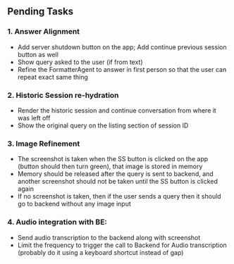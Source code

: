 
## Pending Tasks

### 1. Answer Alignment
- Add server shutdown button on the app; Add continue previous session button as well
- Show query asked to the user (if from text)
- Refine the FormatterAgent to answer in first person so that the user can repeat exact same thing

### 2. Historic Session re-hydration
- Render the historic session and continue conversation from where it was left off
- Show the original query on the listing section of session ID

### 3. Image Refinement
- The screenshot is taken when the SS button is clicked on the app (button should then turn green), that image is stored in memory
- Memory should be released after the query is sent to backend, and another screenshot should not be taken until the SS button is clicked again
- If no screenshot is taken, then if the user sends a query then it should go to backend without any image input

### 4. Audio integration with BE:
- Send audio transcription to the backend along with screenshot
- Limit the frequency to trigger the call to Backend for Audio transcription (probably do it using a keyboard shortcut instead of gap)

